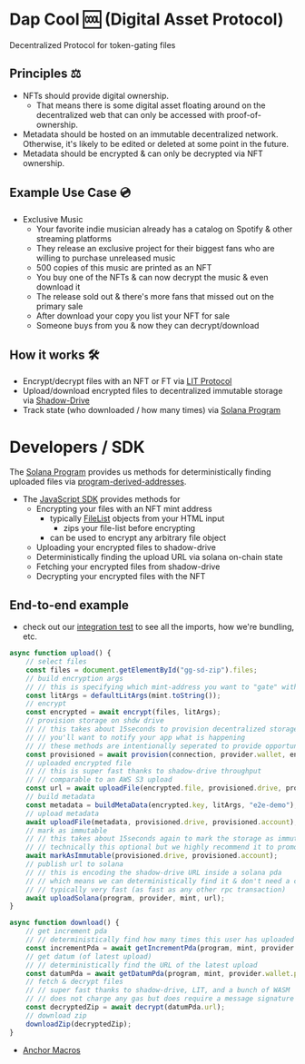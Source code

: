 # Dap Cool 🆒 (Digital Asset Protocol)

Decentralized Protocol for token-gating files

## Principles ⚖️

* NFTs should provide digital ownership.
    * That means there is some digital asset floating around on the decentralized web that can only be accessed with
      proof-of-ownership.
* Metadata should be hosted on an immutable decentralized network. Otherwise, it's likely to be edited or deleted at
  some point in the future.
* Metadata should be encrypted & can only be decrypted via NFT ownership.

## Example Use Case 💿

* Exclusive Music
    * Your favorite indie musician already has a catalog on Spotify & other streaming platforms
    * They release an exclusive project for their biggest fans who are willing to purchase unreleased music
    * 500 copies of this music are printed as an NFT
    * You buy one of the NFTs & can now decrypt the music & even download it
    * The release sold out & there's more fans that missed out on the primary sale
    * After download your copy you list your NFT for sale
    * Someone buys from you & now they can decrypt/download

## How it works 🛠️

* Encrypt/decrypt files with an NFT or FT via [LIT Protocol](https://litprotocol.com/)
* Upload/download encrypted files to decentralized immutable storage
  via [Shadow-Drive](https://docs.genesysgo.com/shadow/)
* Track state (who downloaded / how many times) via [Solana Program](./programs/dap-protocol/src/lib.rs)

# Developers / SDK

The [Solana Program](./programs/dap-protocol/src/lib.rs) provides us methods for deterministically finding uploaded
files
via [program-derived-addresses](https://docs.solana.com/developing/programming-model/calling-between-programs#hash-based-generated-program-addresses).

* The [JavaScript SDK](./sdk/src/index.js) provides methods for
    * Encrypting your files with an NFT mint address
        * typically [FileList](https://developer.mozilla.org/en-US/docs/Web/API/FileList) objects from your HTML input
            * zips your file-list before encrypting
        * can be used to encrypt any arbitrary file object
    * Uploading your encrypted files to shadow-drive
    * Deterministically finding the upload URL via solana on-chain state
    * Fetching your encrypted files from shadow-drive
    * Decrypting your encrypted files with the NFT

## End-to-end example

* check out our [integration test](./it/src/index.js) to see all the imports, how we're bundling, etc.

```javascript
async function upload() {
    // select files
    const files = document.getElementById("gg-sd-zip").files;
    // build encryption args
    // // this is specifying which mint-address you want to "gate" with
    const litArgs = defaultLitArgs(mint.toString());
    // encrypt
    const encrypted = await encrypt(files, litArgs);
    // provision storage on shdw drive
    // // this takes about 15seconds to provision decentralized storage
    // // you'll want to notify your app what is happening
    // // these methods are intentionally seperated to provide opportunity to notify progress
    const provisioned = await provision(connection, provider.wallet, encrypted.file);
    // uploaded encrypted file
    // // this is super fast thanks to shadow-drive throughput
    // // comparable to an AWS S3 upload
    const url = await uploadFile(encrypted.file, provisioned.drive, provisioned.account);
    // build metadata
    const metadata = buildMetaData(encrypted.key, litArgs, "e2e-demo");
    // upload metadata
    await uploadFile(metadata, provisioned.drive, provisioned.account);
    // mark as immutable
    // // this takes about 15seconds again to mark the storage as immutable
    // // technically this optional but we highly recommend it to promote web3 ethos
    await markAsImmutable(provisioned.drive, provisioned.account);
    // publish url to solana
    // // this is encoding the shadow-drive URL inside a solana pda
    // // which means we can deterministically find it & don't need a centralized index
    // // typically very fast (as fast as any other rpc transaction)
    await uploadSolana(program, provider, mint, url);
}

async function download() {
    // get increment pda
    // // deterministically find how many times this user has uploaded behind this mint
    const incrementPda = await getIncrementPda(program, mint, provider.wallet.publicKey);
    // get datum (of latest upload)
    // // deterministically find the URL of the latest upload
    const datumPda = await getDatumPda(program, mint, provider.wallet.publicKey, incrementPda.increment);
    // fetch & decrypt files
    // // super fast thanks to shadow-drive, LIT, and a bunch of WASM
    // // does not charge any gas but does require a message signature (to prove ownership of the mint)
    const decryptedZip = await decrypt(datumPda.url);
    // download zip
    downloadZip(decryptedZip);
}
```

* [Anchor Macros](https://docs.rs/anchor-lang/latest/anchor_lang/derive.Accounts.html)
